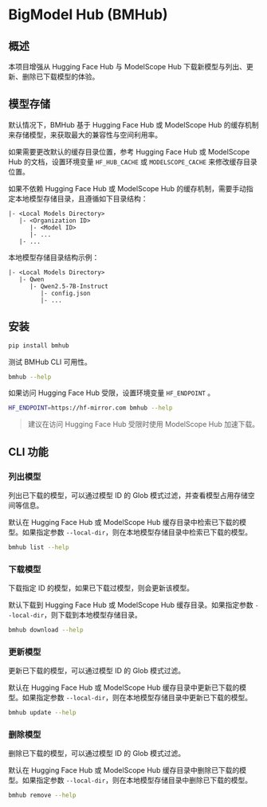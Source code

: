 # BigModel Hub (BMHub)

## 概述

本项目增强从 Hugging Face Hub 与 ModelScope Hub 下载新模型与列出、更新、删除已下载模型的体验。

## 模型存储

默认情况下，BMHub 基于 Hugging Face Hub 或 ModelScope Hub 的缓存机制来存储模型，来获取最大的兼容性与空间利用率。

如果需要更改默认的缓存目录位置，参考 Hugging Face Hub 或 ModelScope Hub 的文档，设置环境变量 `HF_HUB_CACHE` 或 `MODELSCOPE_CACHE` 来修改缓存目录位置。

如果不依赖 Hugging Face Hub 或 ModelScope Hub 的缓存机制，需要手动指定本地模型存储目录，且遵循如下目录结构：

```
|- <Local Models Directory>
   |- <Organization ID>
      |- <Model ID>
      |- ...
   |- ...
```

本地模型存储目录结构示例：

```
|- <Local Models Directory>
   |- Qwen
      |- Qwen2.5-7B-Instruct
         |- config.json
         |- ...
```

## 安装

```bash
pip install bmhub
```

测试 BMHub CLI 可用性。

```bash
bmhub --help
```

如果访问 Hugging Face Hub 受限，设置环境变量 `HF_ENDPOINT` 。

```bash
HF_ENDPOINT=https://hf-mirror.com bmhub --help
```

> 建议在访问 Hugging Face Hub 受限时使用 ModelScope Hub 加速下载。

## CLI 功能

### 列出模型

列出已下载的模型，可以通过模型 ID 的 Glob 模式过滤，并查看模型占用存储空间等信息。

默认在 Hugging Face Hub 或 ModelScope Hub 缓存目录中检索已下载的模型。如果指定参数 `--local-dir`，则在本地模型存储目录中检索已下载的模型。

```bash
bmhub list --help
```

### 下载模型

下载指定 ID 的模型，如果已下载过模型，则会更新该模型。

默认下载到 Hugging Face Hub 或 ModelScope Hub 缓存目录。如果指定参数 `--local-dir`，则下载到本地模型存储目录。

```bash
bmhub download --help
```

### 更新模型

更新已下载的模型，可以通过模型 ID 的 Glob 模式过滤。

默认在 Hugging Face Hub 或 ModelScope Hub 缓存目录中更新已下载的模型。如果指定参数 `--local-dir`，则在本地模型存储目录中更新已下载的模型。

```bash
bmhub update --help
```

### 删除模型

删除已下载的模型，可以通过模型 ID 的 Glob 模式过滤。

默认在 Hugging Face Hub 或 ModelScope Hub 缓存目录中删除已下载的模型。如果指定参数 `--local-dir`，则在本地模型存储目录中删除已下载的模型。

```bash
bmhub remove --help
```
